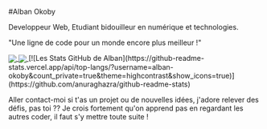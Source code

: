 #Alban Okoby

Developpeur Web, Etudiant bidouilleur en numérique et technologies.

"Une ligne de code pour un monde encore plus meilleur !"


<a href="https://github.com/alban-okoby/github-readme-stats">
  <img align="center" src="https://github-readme-stats.vercel.app/api/top-langs/?username=alban-okoby&count_private=true&theme=highcontrast&show_icons=true)](https://github.com/anuraghazra/github-readme-sta />
</a>
<a href="https://github.com/alban-okoby">
  <img align="center" src="https://github-readme-stats.vercel.app/api/pin/?username=alban-okoby&count_private=true&theme=highcontrast&show_icons=true&repo=convoychat" />
</a>
[![Les Stats GitHub de Alban](https://github-readme-stats.vercel.app/api/top-langs/?username=alban-okoby&count_private=true&theme=highcontrast&show_icons=true)](https://github.com/anuraghazra/github-readme-stats)

Aller contact-moi si t'as un projet ou de nouvelles idées, j'adore relever des défis, pas toi ?? Je crois fortement qu'on apprend pas en regardant les autres coder, il faut s'y mettre toute suite !
